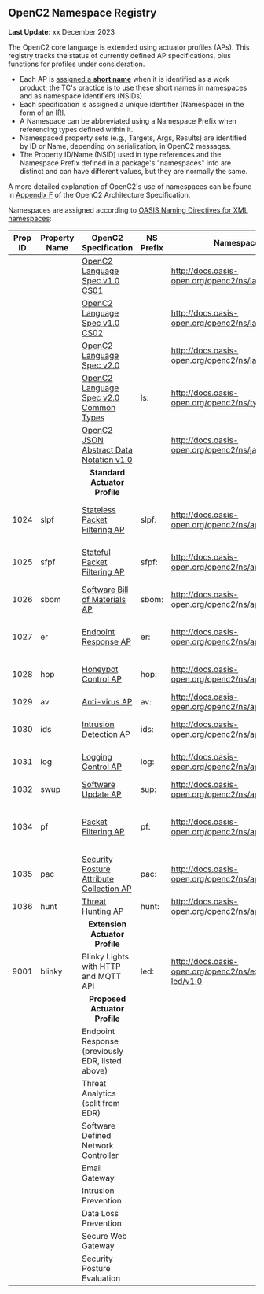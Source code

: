 ## OpenC2 Namespace Registry

**Last Update:** xx December 2023

The OpenC2 core language is extended using actuator profiles (APs).
This registry tracks the status of currently defined AP specifications,
plus functions for profiles under consideration.

* Each AP is [assigned a **short name**](https://github.com/oasis-tcs/openc2-tc-ops/blob/main/Documentation-Norms.md#42-assign-work-product-name) when it is identified as a work product; the TC's practice is to use these short names in namespaces and as namespace identifiers (NSIDs)
* Each specification is assigned a unique identifier (Namespace) in the form of an IRI.
* A Namespace can be abbreviated using a Namespace Prefix when referencing types defined within it.
* Namespaced property sets (e.g., Targets, Args, Results) are identified by ID or Name, depending on serialization, in OpenC2 messages.
* The Property ID/Name (NSID) used in type references and the Namespace Prefix defined in a package's "namespaces" info
  are distinct and can have different values, but they are normally the same.

A more detailed explanation of OpenC2's use of namespaces can be found in [Appendix F](https://docs.oasis-open.org/openc2/oc2arch/v1.0/cs01/oc2arch-v1.0-cs01.html#appendix-f-openc2-namespace-registry) of the OpenC2 Architecture Specification.

Namespaces are assigned according to [OASIS Naming Directives for XML namespaces](http://docs.oasis-open.org/specGuidelines/ndr/namingDirectives.html#xml-namespaces):

| Prop ID | Property Name | OpenC2 Specification                                                                              | NS Prefix | Namespace                                              | Status                                    |
|---------|---------------|---------------------------------------------------------------------------------------------------|-----------|--------------------------------------------------------|-------------------------------------------|
|         |               | [OpenC2 Language Spec v1.0 CS01](https://github.com/oasis-tcs/openc2-oc2ls)                       |           | http://docs.oasis-open.org/openc2/ns/lang/v1.0         | CS01 2019/07/11                           |
|         |               | [OpenC2 Language Spec v1.0 CS02](https://github.com/oasis-tcs/openc2-oc2ls)                       |           | http://docs.oasis-open.org/openc2/ns/lang/v1.0.1       | CS02 2019/11/04                           |
|         |               | [OpenC2 Language Spec v2.0](https://github.com/oasis-tcs/openc2-oc2ls)                            |           | http://docs.oasis-open.org/openc2/ns/lang/v2.0         | CSD01 2021/08/18                          |
|         |               | [OpenC2 Language Spec v2.0 Common Types](https://github.com/oasis-tcs/openc2-oc2ls)               | ls:       | http://docs.oasis-open.org/openc2/ns/types/v2.0        | Types section of LS                       |
|         |               | [OpenC2 JSON Abstract Data Notation v1.0](https://github.com/oasis-tcs/openc2-jadn)               |           | http://docs.oasis-open.org/openc2/ns/jadn/v1.0         | CS01 2021/08/17                           |
|         |               | <div style="text-align: center">**Standard Actuator Profile**</div>                               |           |                                                        |                                           |
| 1024    | slpf          | [Stateless Packet Filtering AP](https://github.com/oasis-tcs/openc2-apsc-stateless-packet-filter) | slpf:     | http://docs.oasis-open.org/openc2/ns/ap/slpf/v1.0      | CSPRD01 2019/05/31 superseded by PF       |
| 1025    | sfpf          | [Stateful Packet Filtering AP](https://github.com/oasis-tcs/openc2-ap-sfpf)                       | sfpf:     | http://docs.oasis-open.org/openc2/ns/ap/sfpf/v1.0      | GH WD01, no CSD, superseded by PF         |
| 1026    | sbom          | [Software Bill of Materials AP](https://github.com/oasis-tcs/openc2-ap-sbom)                      | sbom:     | http://docs.oasis-open.org/openc2/ns/ap/sbom/v1.0      | GH WD01 2021/11/17                        |
| 1027    | er            | [Endpoint Response AP](https://github.com/oasis-tcs/openc2-ap-er)                                 | er:       | http://docs.oasis-open.org/openc2/ns/ap/er/v1.0        | GH 2021/06/02, rename from EDR            |
| 1028    | hop           | [Honeypot Control AP](https://github.com/oasis-tcs/openc2-ap-honeypots)                           | hop:      | http://docs.oasis-open.org/openc2/ns/ap/hop/v1.0       | GH 2021/10/13, use cases                  |
| 1029    | av            | [Anti-virus AP](https://github.com/oasis-tcs/openc2-ap-av)                                        | av:       | http://docs.oasis-open.org/openc2/ns/ap/av/v1.0        | Repo created                              |
| 1030    | ids           | [Intrusion Detection AP](https://github.com/oasis-tcs/openc2-ap-ids)                              | ids:      | http://docs.oasis-open.org/openc2/ns/ap/ids/v1.0       | Repo created, no template                 |
| 1031    | log           | [Logging Control AP](https://github.com/oasis-tcs/openc2-ap-lc)                                   | log:      | http://docs.oasis-open.org/openc2/ns/ap/log/v1.0       | Repo created, no template                 |
| 1032    | swup          | [Software Update AP](https://github.com/oasis-tcs/openc2-ap-sup)                                  | sup:      | http://docs.oasis-open.org/openc2/ns/ap/swup/v1.0      | Repo requested                            |
| 1034    | pf            | [Packet Filtering AP](https://github.com/oasis-tcs/openc2-ap-pf)                                  | pf:       | http://docs.oasis-open.org/openc2/ns/ap/pf/v1.0        | CSD01 2021/07/21 supersedes SLPF and SFPF |
| 1035    | pac           | [Security Posture Attribute Collection AP](https://github.com/oasis-tcs/openc2-ap-pf)             | pac:      | http://docs.oasis-open.org/openc2/ns/ap/pac/v1.0       | Repo created                              |
| 1036    | hunt            | [Threat Hunting AP](https://github.com/oasis-tcs/openc2-ap-hunt)                                  | hunt:   | http://docs.oasis-open.org/openc2/ns/ap/hunt/v1.0        | Repo created                              |
|         |               | <div style="text-align: center">**Extension Actuator Profile**</div>                              |           |                                                        |                                           |
| 9001    | blinky        | Blinky Lights with HTTP and MQTT API                                                              | led:      | http://docs.oasis-open.org/openc2/ns/ext/ap-led/v1.0   | No repo, documented in plugfest use cases |
|         |               | <div style="text-align: center">**Proposed Actuator Profile**</div>                               |           |                                                        |                                           |
|         |               | Endpoint Response (previously EDR, listed above)                                                  |           |                                                        |                                           |
|         |               | Threat Analytics (split from EDR)                                                                 |           |                                                        |                                           |
|         |               | Software Defined Network Controller                                                               |           |                                                        |                                           |
|         |               | Email Gateway                                                                                     |           |                                                        |                                           |
|         |               | Intrusion Prevention                                                                              |           |                                                        |                                           |
|         |               | Data Loss Prevention                                                                              |           |                                                        |                                           |
|         |               | Secure Web Gateway                                                                                |           |                                                        |                                           |
|         |               | Security Posture Evaluation                                                                       |           |                                                        |                                           |
